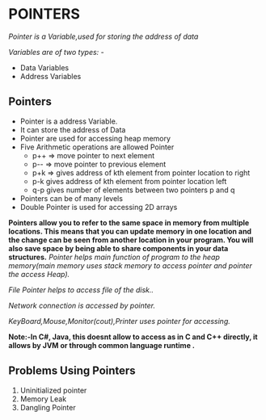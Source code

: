 # POINTERS
*Pointer is a Variable,used for storing the address of data*

*Variables are of two types: -*
* Data Variables
* Address Variables
## Pointers
* Pointer is a address Variable.
* It can store the address of Data
* Pointer are used for accessing heap memory
* Five Arithmetic operations are allowed Pointer
    * p++ => move pointer to next element
    * p-- => move pointer to previous element
    * p+k => gives address of kth element from pointer location to right
    * p-k gives address of kth element from pointer location left
    * q-p gives number of elements between two pointers p and q
* Pointers can be of many levels
* Double Pointer is used for accessing 2D arrays

__Pointers allow you to refer to the same space in memory from multiple locations. This means that you can update memory in one location and the change can be seen from another location in your program. You will also save space by being able to share components in your data structures.__
*Pointer helps main function of program to the heap memory(main memory uses stack memory to access pointer and pointer the access Heap).*

*File Pointer helps to access file of the disk..*

*Network connection is accessed by pointer.*

*KeyBoard,Mouse,Monitor(cout),Printer uses pointer for accessing.*

**Note:-In C#, Java, this doesnt allow to access as in C and C++ directly, it allows by JVM or through common language runtime .**

## Problems Using Pointers
1. Uninitialized pointer
2. Memory Leak
3. Dangling Pointer
